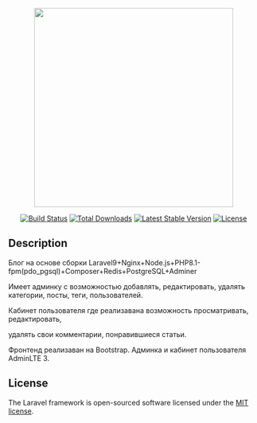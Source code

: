 <p align="center"><a href="https://laravel.com" target="_blank"><img src="https://raw.githubusercontent.com/laravel/art/master/logo-lockup/5%20SVG/2%20CMYK/1%20Full%20Color/laravel-logolockup-cmyk-red.svg" width="400"></a></p>

<p align="center">
<a href="https://travis-ci.org/laravel/framework"><img src="https://travis-ci.org/laravel/framework.svg" alt="Build Status"></a>
<a href="https://packagist.org/packages/laravel/framework"><img src="https://img.shields.io/packagist/dt/laravel/framework" alt="Total Downloads"></a>
<a href="https://packagist.org/packages/laravel/framework"><img src="https://img.shields.io/packagist/v/laravel/framework" alt="Latest Stable Version"></a>
<a href="https://packagist.org/packages/laravel/framework"><img src="https://img.shields.io/packagist/l/laravel/framework" alt="License"></a>
</p>

## Description
Блог на основе сборки Laravel9+Nginx+Node.js+PHP8.1-fpm(pdo_pgsql)+Composer+Redis+PostgreSQL+Adminer

Имеет админку с возможностью добавлять, редактировать, удалять категории, посты, теги, пользователей. 

Кабинет пользователя где реализавана возможность просматривать, редактировать, 

удалять свои комментарии, понравившиеся статьи.

Фронтенд реализаван на Bootstrap. Админка и кабинет пользователя AdminLTE 3.

## License

The Laravel framework is open-sourced software licensed under the [MIT license](https://opensource.org/licenses/MIT).
